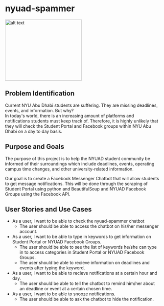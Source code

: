 # nyuad-spammer


<!-- /Users/student/Desktop/nyuad-spammer/images/logo_v1.png -->
<img algin="center" src="https://github.com/simonseo/nyuad-spammer/blob/master/images/logo_v1.png" alt="alt text" width="250" height="200">

## Problem Identification
Current NYU Abu Dhabi students are suffering. They are missing deadlines, events, and information. But why?  
In today's world, there is an increasing amount of platforms and notifications students must keep track of. Therefore, it is highly unlikely that they will check the Student Portal and Facebook groups within NYU Abu Dhabi on a day to day basis.

## Purpose and Goals
The purpose of this project is to help the NYUAD student community be informed of their surroundings which include deadlines, events, operating campus time changes, and other university-related information.  

Our goal is to create a Facebook Messenger Chatbot that will allow students to get message notifications. This will be done through the scraping of Student Portal using python and BeautifulSoup and NYUAD Facebook Groups using the Facebook API.

## User Stories and Use Cases
- As a user, I want to be able to check the nyuad-spammer chatbot
  - The user should be able to access the chatbot on his/her messenger account.
- As a user, I want to be able to type in keywords to get information on Student Portal or NYUAD Facebook Groups.
  - The user should be able to see the list of keywords he/she can type in to access categories in Student Portal or NYUAD Facebook Groups.
  - The user should be able to recieve information on deadlines and events after typing the keyword.
- As a user, I want to be able to recieve notifications at a certain hour and day.
  - The user should be able to tell the chatbot to remind him/her about an deadline or event at a certain chosen time.
- As a user, I want to be able to snooze notifications.
  - The user should be able to ask the chatbot to hide the notification.
